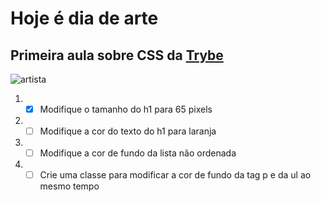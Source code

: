 # Hoje é dia de arte

## Primeira aula sobre CSS da [Trybe](https://www.betrybe.com)

![artista](https://media0.giphy.com/media/d31vTpVi1LAcDvdm/giphy.gif)

1. - [x] Modifique o tamanho do h1 para 65 pixels
2. - [ ] Modifique a cor do texto do h1 para laranja
3. - [ ] Modifique a cor de fundo da lista não ordenada
4. - [ ] Crie uma classe para modificar a cor de fundo da tag p e da ul ao mesmo tempo